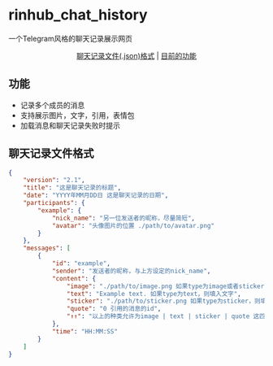 # rinhub_chat_history
一个Telegram风格的聊天记录展示网页     

<div align="center">
  
[聊天记录文件(.json)格式](#聊天记录文件格式) | [目前的功能](#功能)

</div>

## 功能
- 记录多个成员的消息
- 支持展示图片，文字，引用，表情包
- 加载消息和聊天记录失败时提示

## 聊天记录文件格式

```json
{
    "version": "2.1",
    "title": "这是聊天记录的标题",
    "date": "YYYY年MM月DD日 这是聊天记录的日期",
    "participants": {
        "example": {
            "nick_name": "另一位发送者的昵称，尽量简短",
            "avatar": "头像图片的位置 ./path/to/avatar.png" 
        }
    },
    "messages": [
        {
            "id": "example",
            "sender": "发送者的昵称，与上方设定的nick_name",
            "content": {
                "image": "./path/to/image.png 如果type为image或者sticker，则填入图片文件位置",
                "text": "Example text. 如果type为text，则填入文字",
                "sticker": "./path/to/sticker.png 如果type为sticker，则填入表情包文件位置",
                "quote": "0 引用的消息的id",
                "↑↑": "以上的种类允许为image | text | sticker | quote 这四种 注意，每条消息只能有一条引用，并且ID必须是在这条消息之前的消息，引用信息永远会被渲染在消息气泡内的最上方 sticker在每条消息只能存在一个，并且这条消息只能有sticker除quote以外的这一个内容 image和text的顺序决定了它们的显示顺序 "
            },
            "time": "HH:MM:SS"
        }
    ]
}
```
